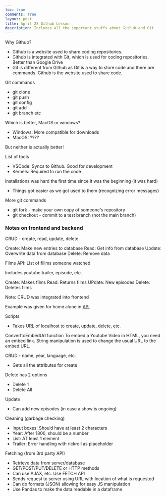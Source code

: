 ```yaml
---
toc: true
comments: true
layout: post
title: April 28 Github Lesson
description: Includes all the important stuffs about Github and Git
---
```


Why Github?

- Github is a website used to share coding repositories.
- Github is integrated with Git, which is used for coding repositories. Better than Google Drive
- Git is different from Github as Git is a way to store code and there are commands. Github is the website used to share code.

Git commands
- git clone
- git push
- git config
- git add
- git branch
etc

Which is better, MacOS or windows?
- Windows: More compatible for downloads
- MacOS: ????

But neither is actually better!

List of tools
- VSCode: Syncs to Github. Good for development
- Kernels: Required to run the code

Installations was hard the first time since it was the beginning (it was hard)
- Things got easier as we got used to them (recognizing error messages)


More git commands
- git fork - make your own copy of someone's repository
- git checkout - commit to a test branch (not the main branch)



### Notes on frontend and backend

CRUD - create, read, update, delete

Create: Make new entries to database
Read: Get info from database
Update: Overwrite data from database
Delete: Remove data

Films API: LIst of fillms someone watched

Includes youtube trailer, episode, etc.

Create: Makes films
Read: Returns films
UPdate: New episodes
Delete: Deletes films


Note: CRUD was integrated into frontend

Example was given for home alone in [API](https://tanayp327.github.io/Quintic5/films.html)

Scripts
- Takes URL of localhost to create, update, delete, etc.

ConverttoEmbedUrl function
To embed a Youtube Video in HTML, you need an embed link. String manipulation is used to change the usual URL to the embed URL.

CRUD - name, year, language, etc.
- Gets all the attributes for create

Delete has 2 options
- Delete 1
- Delete All

Update
- Can add new episodes (in case a show is ongoing)

Cleaning (garbage checking)
- Input boxes: Should have at least 2 characters
- Year: After 1800, should be a number
- List: AT least 1 element
- Trailer: Error handling with rickroll as placeholder


Fetching (from 3rd party API)

- Retrieve data from server/database
- GET/POST/PUT/DELETE or HTTP methods
- Can use AJAX, etc. Use FETCH API
- Sends request to server using URL with location of what is requested 
- Can do formats (JSON) allowing for easy JS manipulation
- Use Pandas to make the data readable in a dataframe
